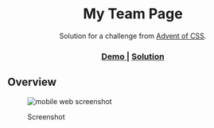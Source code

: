 <h1 align="center">My Team Page</h1>

<div align="center">
   Solution for a challenge from  <a href="https://www.adventofcss.com/" target="_blank">Advent of CSS</a>.
</div>

<div align="center">
  <h3>
    <a href="../">
      Demo
    </a>
    <span> | </span>
    <a href="https://github.com/donsuhr/kata/tree/main/src/advent_2021/01_pomodo-timer/">
      Solution
    </a>
    <span>
  </h3>
</div>

## Overview

<figure>

![mobile web screenshot](https://raw.githubusercontent.com/donsuhr/kata/main/src/advent_2021/O1_pomodoro-timer/img/screenShot.png)

<figcaption>Screenshot</figcaption>
</figure>


